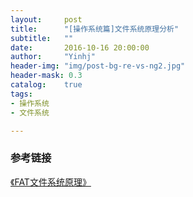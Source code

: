 ```yaml
---
layout:     post
title:      "[操作系统篇]文件系统原理分析"
subtitle:   ""
date:       2016-10-16 20:00:00
author:     "Yinhj"
header-img: "img/post-bg-re-vs-ng2.jpg"
header-mask: 0.3
catalog:    true
tags:
- 操作系统
- 文件系统

---
```


### 参考链接

[《FAT文件系统原理》](http://www.sjhf.net/pdf/fat.pdf)